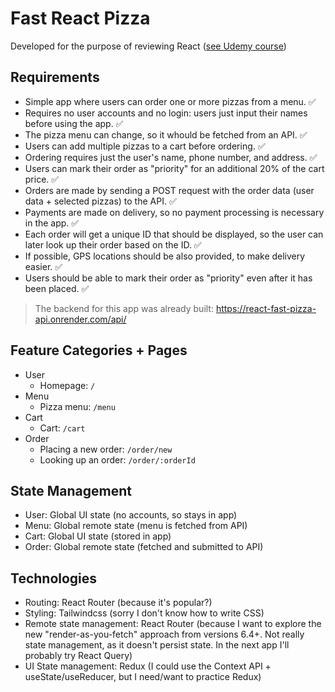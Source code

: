 # Fast React Pizza

Developed for the purpose of reviewing React ([see Udemy course](https://www.udemy.com/course/the-ultimate-react-course/))

## Requirements

- Simple app where users can order one or more pizzas from a menu. ✅
- Requires no user accounts and no login: users just input their names before using the app. ✅
- The pizza menu can change, so it whould be fetched from an API. ✅
- Users can add multiple pizzas to a cart before ordering. ✅
- Ordering requires just the user's name, phone number, and address. ✅
- Users can mark their order as "priority" for an additional 20% of the cart price. ✅
- Orders are made by sending a POST request with the order data (user data + selected pizzas) to the API. ✅
- Payments are made on delivery, so no payment processing is necessary in the app. ✅
- Each order will get a unique ID that should be displayed, so the user can later look up their order based on the ID. ✅
- If possible, GPS locations should be also provided, to make delivery easier. ✅
- Users should be able to mark their order as "priority" even after it has been placed. ✅

> The backend for this app was already built: https://react-fast-pizza-api.onrender.com/api/

## Feature Categories + Pages

- User
  - Homepage: `/`
- Menu
  - Pizza menu: `/menu`
- Cart
  - Cart: `/cart`
- Order
  - Placing a new order: `/order/new`
  - Looking up an order: `/order/:orderId`

## State Management

- User: Global UI state (no accounts, so stays in app)
- Menu: Global remote state (menu is fetched from API)
- Cart: Global UI state (stored in app)
- Order: Global remote state (fetched and submitted to API)

## Technologies

- Routing: React Router (because it's popular?)
- Styling: Tailwindcss (sorry I don't know how to write CSS)
- Remote state management: React Router (because I want to explore the new "render-as-you-fetch" approach from versions 6.4+. Not really state management, as it doesn't persist state. In the next app I'll probably try React Query)
- UI State management: Redux (I could use the Context API + useState/useReducer, but I need/want to practice Redux)
